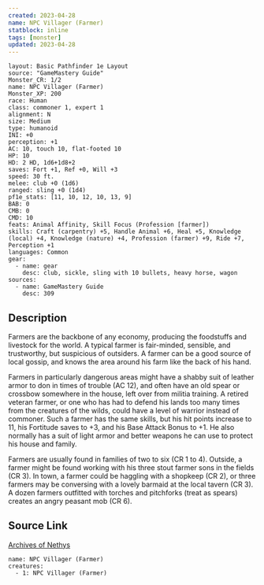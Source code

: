 ```yaml
---
created: 2023-04-28
name: NPC Villager (Farmer)
statblock: inline
tags: [monster]
updated: 2023-04-28
---
```

```statblock
layout: Basic Pathfinder 1e Layout
source: "GameMastery Guide"
Monster_CR: 1/2
name: NPC Villager (Farmer)
Monster_XP: 200
race: Human
class: commoner 1, expert 1
alignment: N
size: Medium
type: humanoid
INI: +0
perception: +1
AC: 10, touch 10, flat-footed 10
HP: 10
HD: 2 HD, 1d6+1d8+2
saves: Fort +1, Ref +0, Will +3
speed: 30 ft.
melee: club +0 (1d6)
ranged: sling +0 (1d4)
pf1e_stats: [11, 10, 12, 10, 13, 9]
BAB: 0
CMB: 0
CMD: 10
feats: Animal Affinity, Skill Focus (Profession [farmer])
skills: Craft (carpentry) +5, Handle Animal +6, Heal +5, Knowledge (local) +4, Knowledge (nature) +4, Profession (farmer) +9, Ride +7, Perception +1
languages: Common
gear:
  - name: gear
    desc: club, sickle, sling with 10 bullets, heavy horse, wagon
sources:
  - name: GameMastery Guide
    desc: 309
```
## Description
Farmers are the backbone of any economy, producing the foodstuffs and livestock for the world. A typical farmer is fair-minded, sensible, and trustworthy, but suspicious of outsiders. A farmer can be a good source of local gossip, and knows the area around his farm like the back of his hand.

Farmers in particularly dangerous areas might have a shabby suit of leather armor to don in times of trouble (AC 12), and often have an old spear or crossbow somewhere in the house, left over from militia training. A retired veteran farmer, or one who has had to defend his lands too many times from the creatures of the wilds, could have a level of warrior instead of commoner. Such a farmer has the same skills, but his hit points increase to 11, his Fortitude saves to +3, and his Base Attack Bonus to +1. He also normally has a suit of light armor and better weapons he can use to protect his house and family.

Farmers are usually found in families of two to six (CR 1 to 4). Outside, a farmer might be found working with his three stout farmer sons in the fields (CR 3). In town, a farmer could be haggling with a shopkeep (CR 2), or three farmers may be conversing with a lovely barmaid at the local tavern (CR 3). A dozen farmers outfitted with torches and pitchforks (treat as spears) creates an angry peasant mob (CR 6).
## Source Link
[Archives of Nethys](https://aonprd.com/NPCDisplay.aspx?ItemName=Villager%20(Farmer))
```encounter-table
name: NPC Villager (Farmer)
creatures:
  - 1: NPC Villager (Farmer)
```
